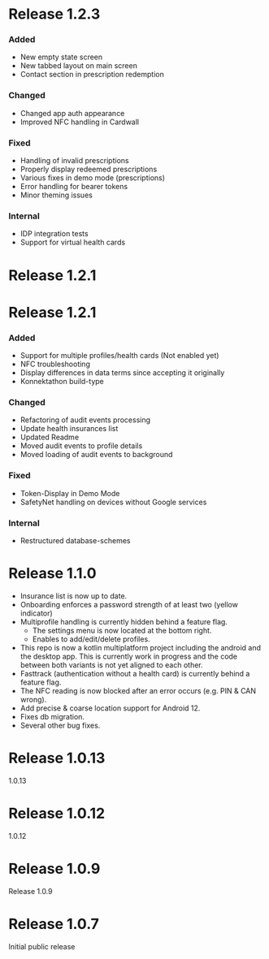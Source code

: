 # Release 1.2.3
### Added

- New empty state screen
- New tabbed layout on main screen
- Contact section in prescription redemption

### Changed

- Changed app auth appearance
- Improved NFC handling in Cardwall

### Fixed

- Handling of invalid prescriptions
- Properly display redeemed prescriptions
- Various fixes in demo mode (prescriptions)
- Error handling for bearer tokens
- Minor theming issues
    
### Internal

- IDP integration tests
- Support for virtual health cards


# Release 1.2.1
# Release 1.2.1

### Added

- Support for multiple profiles/health cards (Not enabled yet)
- NFC troubleshooting
- Display differences in data terms since accepting it originally
- Konnektathon build-type

### Changed

- Refactoring of audit events processing
- Update health insurances list
- Updated Readme
- Moved audit events to profile details
- Moved loading of audit events to background 

### Fixed

- Token-Display in Demo Mode
- SafetyNet handling on devices without Google services

### Internal

- Restructured database-schemes

# Release 1.1.0
- Insurance list is now up to date.
- Onboarding enforces a password strength of at least two (yellow indicator)
- Multiprofile handling is currently hidden behind a feature flag.
  - The settings menu is now located at the bottom right.
  - Enables to add/edit/delete profiles.
- This repo is now a kotlin multiplatform project including the android and the desktop app. This is currently work in progress and the code between both variants is not yet aligned to each other.
- Fasttrack (authentication without a health card) is currently behind a feature flag.
- The NFC reading is now blocked after an error occurs (e.g. PIN & CAN wrong).
- Add precise & coarse location support for Android 12.
- Fixes db migration.
- Several other bug fixes.

# Release 1.0.13
1.0.13

# Release 1.0.12
1.0.12

# Release 1.0.9
Release 1.0.9

# Release 1.0.7
Initial public release

